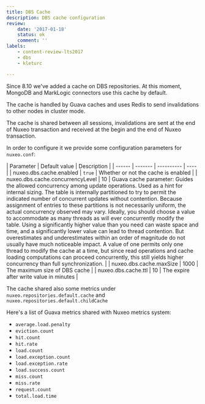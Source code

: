 ```yaml
---
title: DBS Cache
description: DBS cache configuration
review:
    date: '2017-01-18'
    status: ok
    comment: ''
labels:
    - content-review-lts2017
    - dbs
    - kleturc

---
```


Since 8.10 we've added a cache on DBS repositories. At this moment, MongoDB and MarkLogic connectors use this cache by default.

The cache is handled by Guava caches and uses Redis to send invalidations to other nodes in cluster mode.

The cache is shared between all sessions, invalidations are sent at the end of Nuxeo transaction and received at the begin and the end of Nuxeo transaction.

In order to configure it we provide some configuration parameters for `nuxeo.conf`:

| Parameter | Default value | Description |
| ------ | ------- | ---------- | ---- |
| nuxeo.dbs.cache.enabled | `true` | Whether or not the cache is enabled |
| nuxeo.dbs.cache.concurrencyLevel | 10 | Guava cache parameter: Guides the allowed concurrency among update operations. Used as a hint for internal sizing. The table is internally partitioned to try to permit the indicated number of concurrent updates without contention. Because assignment of entries to these partitions is not necessarily uniform, the actual concurrency observed may vary. Ideally, you should choose a value to accommodate as many threads as will ever concurrently modify the table. Using a significantly higher value than you need can waste space and time, and a significantly lower value can lead to thread contention. But overestimates and underestimates within an order of magnitude do not usually have much noticeable impact. A value of one permits only one thread to modify the cache at a time, but since read operations and cache loading computations can proceed concurrently, this still yields higher concurrency than full synchronization. |
| nuxeo.dbs.cache.maxSize | 1000 | The maximum size of DBS cache |
| nuxeo.dbs.cache.ttl | 10 | The expire after write value in minutes |

The cache shared also some metrics under `nuxeo.repositories.default.cache` and `nuxeo.repositories.default.childCache`

Here's a list of Guava metrics shared with Nuxeo metrics system:
  * `average.load.penalty`
  * `eviction.count`
  * `hit.count`
  * `hit.rate`
  * `load.count`
  * `load.exception.count`
  * `load.exception.rate`
  * `load.success.count`
  * `miss.count`
  * `miss.rate`
  * `request.count`
  * `total.load.time`
